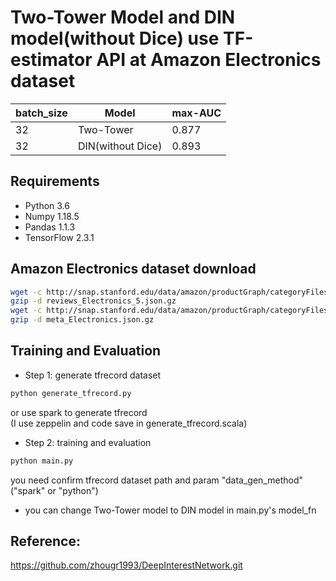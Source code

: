 # Two-Tower Model and DIN model(without Dice) use TF-estimator API at Amazon Electronics dataset

| batch_size| Model | max-AUC|
| ------ | ------ | ------ |
|32 |Two-Tower|0.877 | 
|32 |DIN(without Dice)| 0.893|

## Requirements
* Python 3.6
* Numpy 1.18.5
* Pandas 1.1.3
* TensorFlow 2.3.1

## Amazon Electronics dataset download 
```sh
wget -c http://snap.stanford.edu/data/amazon/productGraph/categoryFiles/reviews_Electronics_5.json.gz  
gzip -d reviews_Electronics_5.json.gz  
wget -c http://snap.stanford.edu/data/amazon/productGraph/categoryFiles/meta_Electronics.json.gz  
gzip -d meta_Electronics.json.gz
```  

## Training and Evaluation
* Step 1: generate tfrecord dataset
```sh
python generate_tfrecord.py
```
or use spark to generate tfrecord  
(I use zeppelin and code save in generate_tfrecord.scala)
* Step 2: training and evaluation
```sh
python main.py
```
you need confirm tfrecord dataset path and param "data_gen_method"("spark" or "python")  
* you can change Two-Tower model to DIN model in main.py's model_fn

## Reference: 
https://github.com/zhougr1993/DeepInterestNetwork.git

